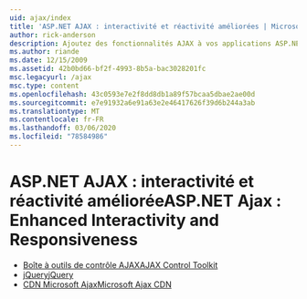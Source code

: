 ```yaml
---
uid: ajax/index
title: 'ASP.NET AJAX : interactivité et réactivité améliorées | Microsoft Docs'
author: rick-anderson
description: Ajoutez des fonctionnalités AJAX à vos applications ASP.NET avec jQuery ou la boîte à outils de contrôle AJAX. Améliorez les performances de vos applications Ajax avec les micro...
ms.author: riande
ms.date: 12/15/2009
ms.assetid: 42b0bd66-bf2f-4993-8b5a-bac3028201fc
msc.legacyurl: /ajax
msc.type: content
ms.openlocfilehash: 43c0593e7e2f8dd8db1a89f57bcaa5dbae2ae00d
ms.sourcegitcommit: e7e91932a6e91a63e2e46417626f39d6b244a3ab
ms.translationtype: MT
ms.contentlocale: fr-FR
ms.lasthandoff: 03/06/2020
ms.locfileid: "78584986"
---
```

# <a name="aspnet-ajax--enhanced-interactivity-and-responsiveness"></a><span data-ttu-id="50eb5-104">ASP.NET AJAX : interactivité et réactivité améliorée</span><span class="sxs-lookup"><span data-stu-id="50eb5-104">ASP.NET Ajax : Enhanced Interactivity and Responsiveness</span></span>

- [<span data-ttu-id="50eb5-105">Boîte à outils de contrôle AJAX</span><span class="sxs-lookup"><span data-stu-id="50eb5-105">AJAX Control Toolkit</span></span>](https://go.devexpress.com/AjaxControlToolkit_ASP_Resources_ASP_AJAX_Index.aspx)
- [<span data-ttu-id="50eb5-106">jQuery</span><span class="sxs-lookup"><span data-stu-id="50eb5-106">jQuery</span></span>](http://jquery.com/)
- [<span data-ttu-id="50eb5-107">CDN Microsoft Ajax</span><span class="sxs-lookup"><span data-stu-id="50eb5-107">Microsoft Ajax CDN</span></span>](cdn/overview.md)
